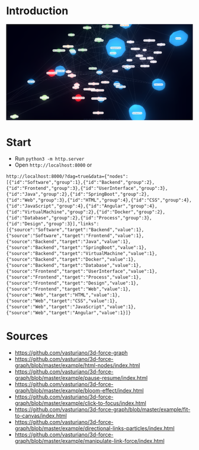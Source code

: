 # Introduction
![Screenshot](screenshot.png?raw=true "Screenshot")

# Start
* Run `python3 -m http.server`
* Open `http://localhost:8000` or 
```
http://localhost:8000/?dag=true&data={"nodes":[{"id":"Software","group":1},{"id":"Backend","group":2},{"id":"Frontend","group":3},{"id":"UserInterface","group":3},{"id":"Java","group":2},{"id":"SpringBoot","group":2},{"id":"Web","group":3},{"id":"HTML","group":4},{"id":"CSS","group":4},{"id":"JavaScript","group":4},{"id":"Angular","group":4},{"id":"VirtualMachine","group":2},{"id":"Docker","group":2},{"id":"Database","group":2},{"id":"Process","group":3},{"id":"Design","group":3}],"links":[{"source":"Software","target":"Backend","value":1},{"source":"Software","target":"Frontend","value":1},{"source":"Backend","target":"Java","value":1},{"source":"Backend","target":"SpringBoot","value":1},{"source":"Backend","target":"VirtualMachine","value":1},{"source":"Backend","target":"Docker","value":1},{"source":"Backend","target":"Database","value":1},{"source":"Frontend","target":"UserInterface","value":1},{"source":"Frontend","target":"Process","value":1},{"source":"Frontend","target":"Design","value":1},{"source":"Frontend","target":"Web","value":1},{"source":"Web","target":"HTML","value":1},{"source":"Web","target":"CSS","value":1},{"source":"Web","target":"JavaScript","value":1},{"source":"Web","target":"Angular","value":1}]}
```

# Sources
* https://github.com/vasturiano/3d-force-graph
* https://github.com/vasturiano/3d-force-graph/blob/master/example/html-nodes/index.html
* https://github.com/vasturiano/3d-force-graph/blob/master/example/pause-resume/index.html
* https://github.com/vasturiano/3d-force-graph/blob/master/example/bloom-effect/index.html
* https://github.com/vasturiano/3d-force-graph/blob/master/example/click-to-focus/index.html
* https://github.com/vasturiano/3d-force-graph/blob/master/example/fit-to-canvas/index.html
* https://github.com/vasturiano/3d-force-graph/blob/master/example/directional-links-particles/index.html
* https://github.com/vasturiano/3d-force-graph/blob/master/example/manipulate-link-force/index.html
